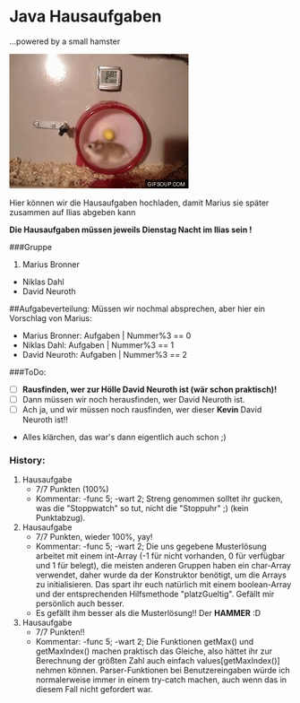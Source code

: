 # Java Hausaufgaben
...powered by a small hamster

![small hamster](smha.gif)

Hier können wir die Hausaufgaben hochladen, damit 
Marius sie später zusammen auf Ilias abgeben kann

__Die Hausaufgaben müssen jeweils Dienstag Nacht im Ilias sein !__

###Gruppe

1. Marius Bronner
* Niklas Dahl
* David Neuroth

##Aufgabeverteilung:
Müssen wir nochmal absprechen, aber hier ein Vorschlag von Marius:   
* Marius Bronner: Aufgaben | Nummer%3 == 0   
* Niklas Dahl: Aufgaben | Nummer%3 == 1   
* David Neuroth: Aufgaben | Nummer%3 == 2   

###ToDo:
- [ ] __Rausfinden, wer zur Hölle David Neuroth ist (wär schon praktisch)!__
- [ ] Dann müssen wir noch herausfinden, wer David Neuroth ist.
- [ ] Ach ja, und wir müssen noch rausfinden, wer dieser __Kevin__ David Neuroth ist!!
* Alles klärchen, das war's dann eigentlich auch schon ;)

### History:
1. Hausaufgabe
	* 7/7 Punkten (100%)
	* Kommentar: -func 5; -wart 2; Streng genommen solltet ihr gucken, was die "Stoppwatch" so tut, nicht die "Stoppuhr" ;) (kein Punktabzug).
2. Hausaufgabe
	* 7/7 Punkten, wieder 100%, yay!
	* Kommentar: -func 5; -wart 2; Die uns gegebene Musterlösung arbeitet mit einem int-Array (-1 für nicht vorhanden, 0 für verfügbar und 1 für belegt), die meisten anderen Gruppen haben ein char-Array verwendet, daher wurde da der Konstruktor benötigt, um die Arrays zu initialisieren. Das spart ihr euch natürlich mit einem boolean-Array und der entsprechenden Hilfsmethode "platzGueltig". Gefällt mir persönlich auch besser.
	* Es gefällt ihm besser als die Musterlösung!! Der __HAMMER__ :D
3. Hausaufgabe
	* 7/7 Punkten!!
	* Kommentar: -func 5; -wart 2; Die Funktionen getMax() und getMaxIndex() machen praktisch das Gleiche, also hättet ihr zur Berechnung der größten Zahl auch einfach values[getMaxIndex()] nehmen können. Parser-Funktionen bei Benutzereingaben würde ich normalerweise immer in einem try-catch machen, auch wenn das in diesem Fall nicht gefordert war.
